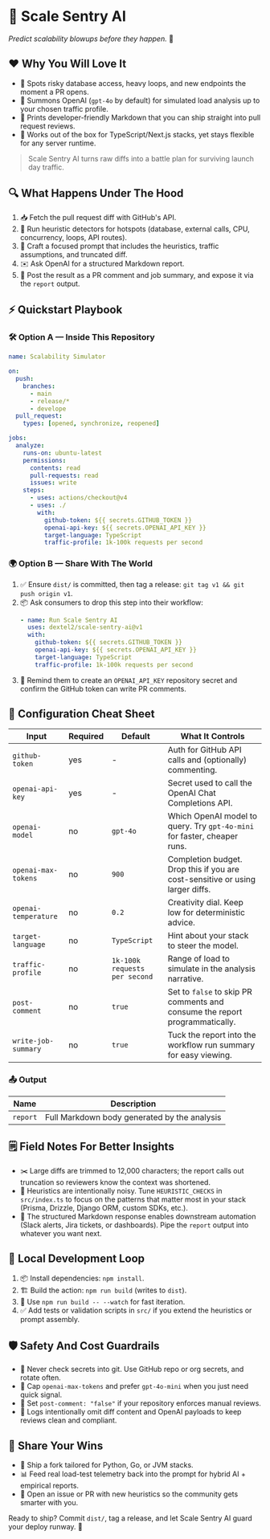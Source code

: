 ﻿# 🚀 Scale Sentry AI

_Predict scalability blowups before they happen._ 🔮

## ❤️ Why You Will Love It

- 🔎 Spots risky database access, heavy loops, and new endpoints the moment a PR opens.
- 🤖 Summons OpenAI (`gpt-4o` by default) for simulated load analysis up to your chosen traffic profile.
- 📝 Prints developer-friendly Markdown that you can ship straight into pull request reviews.
- 🧰 Works out of the box for TypeScript/Next.js stacks, yet stays flexible for any server runtime.

> Scale Sentry AI turns raw diffs into a battle plan for surviving launch day traffic.

## 🔍 What Happens Under The Hood

1. 📥 Fetch the pull request diff with GitHub's API.
2. 🚨 Run heuristic detectors for hotspots (database, external calls, CPU, concurrency, loops, API routes).
3. 🧠 Craft a focused prompt that includes the heuristics, traffic assumptions, and truncated diff.
4. ✉️ Ask OpenAI for a structured Markdown report.
5. 💬 Post the result as a PR comment and job summary, and expose it via the `report` output.

## ⚡ Quickstart Playbook

### 🛠 Option A — Inside This Repository

```yaml
name: Scalability Simulator

on:
  push:
    branches:
      - main
      - release/*
      - develope
  pull_request:
    types: [opened, synchronize, reopened]

jobs:
  analyze:
    runs-on: ubuntu-latest
    permissions:
      contents: read
      pull-requests: read
      issues: write
    steps:
      - uses: actions/checkout@v4
      - uses: ./
        with:
          github-token: ${{ secrets.GITHUB_TOKEN }}
          openai-api-key: ${{ secrets.OPENAI_API_KEY }}
          target-language: TypeScript
          traffic-profile: 1k-100k requests per second
```

### 🌍 Option B — Share With The World

1. ✅ Ensure `dist/` is committed, then tag a release: `git tag v1 && git push origin v1`.
2. 📦 Ask consumers to drop this step into their workflow:
   ```yaml
   - name: Run Scale Sentry AI
     uses: dextel2/scale-sentry-ai@v1
     with:
       github-token: ${{ secrets.GITHUB_TOKEN }}
       openai-api-key: ${{ secrets.OPENAI_API_KEY }}
       target-language: TypeScript
       traffic-profile: 1k-100k requests per second
   ```
3. 🔐 Remind them to create an `OPENAI_API_KEY` repository secret and confirm the GitHub token can write PR comments.

## 🧾 Configuration Cheat Sheet

| Input                | Required | Default                       | What It Controls                                                              |
| -------------------- | -------- | ----------------------------- | ----------------------------------------------------------------------------- |
| `github-token`       | yes      | -                             | Auth for GitHub API calls and (optionally) commenting.                        |
| `openai-api-key`     | yes      | -                             | Secret used to call the OpenAI Chat Completions API.                          |
| `openai-model`       | no       | `gpt-4o`                      | Which OpenAI model to query. Try `gpt-4o-mini` for faster, cheaper runs.      |
| `openai-max-tokens`  | no       | `900`                         | Completion budget. Drop this if you are cost-sensitive or using larger diffs. |
| `openai-temperature` | no       | `0.2`                         | Creativity dial. Keep low for deterministic advice.                           |
| `target-language`    | no       | `TypeScript`                  | Hint about your stack to steer the model.                                     |
| `traffic-profile`    | no       | `1k-100k requests per second` | Range of load to simulate in the analysis narrative.                          |
| `post-comment`       | no       | `true`                        | Set to `false` to skip PR comments and consume the report programmatically.   |
| `write-job-summary`  | no       | `true`                        | Tuck the report into the workflow run summary for easy viewing.               |

### 📤 Output

| Name     | Description                                  |
| -------- | -------------------------------------------- |
| `report` | Full Markdown body generated by the analysis |

## 🗒 Field Notes For Better Insights

- ✂️ Large diffs are trimmed to 12,000 characters; the report calls out truncation so reviewers know the context was shortened.
- 🎯 Heuristics are intentionally noisy. Tune `HEURISTIC_CHECKS` in `src/index.ts` to focus on the patterns that matter most in your stack (Prisma, Drizzle, Django ORM, custom SDKs, etc.).
- 🔗 The structured Markdown response enables downstream automation (Slack alerts, Jira tickets, or dashboards). Pipe the `report` output into whatever you want next.

## 🧪 Local Development Loop

1. 📦 Install dependencies: `npm install`.
2. 🏗 Build the action: `npm run build` (writes to `dist`).
3. 👀 Use `npm run build -- --watch` for fast iteration.
4. ✅ Add tests or validation scripts in `src/` if you extend the heuristics or prompt assembly.

## 🛡 Safety And Cost Guardrails

- 🔐 Never check secrets into git. Use GitHub repo or org secrets, and rotate often.
- 💸 Cap `openai-max-tokens` and prefer `gpt-4o-mini` when you just need quick signal.
- 🙅 Set `post-comment: "false"` if your repository enforces manual reviews.
- 🧾 Logs intentionally omit diff content and OpenAI payloads to keep reviews clean and compliant.

## 🌟 Share Your Wins

- 🧬 Ship a fork tailored for Python, Go, or JVM stacks.
- 📊 Feed real load-test telemetry back into the prompt for hybrid AI + empirical reports.
- 🤝 Open an issue or PR with new heuristics so the community gets smarter with you.

Ready to ship? Commit `dist/`, tag a release, and let Scale Sentry AI guard your deploy runway. 🚦
